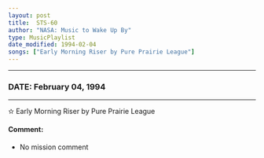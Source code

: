 ```yaml
---
layout: post
title:  STS-60
author: "NASA: Music to Wake Up By"
type: MusicPlaylist
date_modified: 1994-02-04
songs: ["Early Morning Riser by Pure Prairie League"]
---
```


----
### DATE: February 04, 1994
----
✫ Early Morning Riser by Pure Prairie League

#### Comment:
* No mission comment



<br/>
<center>
	<a target="_blank"
	   href="https://twitter.com/intent/tweet?hashtags=Space,NASA,Playlist,NASAWakeupCalls,SpaceProgram&text={{ page.author}}, '{{ page.songs.first }}' {{ page.title }}, {{ page.date | date: '%B %d, %Y' }}. {{ site.url }}{{ page.url }} @nasawakeupcalls">
	   <i class="fab fa-twitter" alt="Tweet this page" style="font-size: 1.3em;"></i>
	</a>
	&nbsp; 	<i class="fas fa-user-astronaut" style="font-size: 1.5em;"></i> &nbsp;
    <a type="amzn" search="'Early Morning Riser by Pure Prairie League'" category="popular music">
        <i class="fab fa-amazon" style="font-size: 1.3em;"></i>
    </a>
</center>
